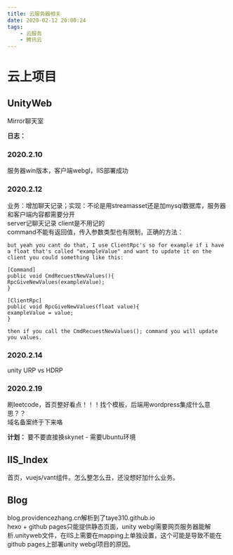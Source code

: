 ```yaml
---
title: 云服务器相关
date: 2020-02-12 20:00:24
tags: 
    - 云服务
    - 腾讯云
---
```


# 云上项目

## UnityWeb

Mirror聊天室

**日志：**
### 2020.2.10
服务器win版本，客户端webgl，IIS部署成功

### 2020.2.12
业务：增加聊天记录；实现：不论是用streamasset还是加mysql数据库，服务器和客户端内容都需要分开  
server记聊天记录 client是不用记的  
command不能有返回值，传入参数类型也有限制，正确的方法：
```
but yeah you cant do that, I use ClientRpc's so for example if i have a float that's called "exampleValue" and want to update it on the client you could something like this:

[Command]
public void CmdRecuestNewValues(){
RpcGiveNewValues(exampleValue);
}

[ClientRpc]
public void RpcGiveNewValues(float value){
exampleValue = value;
}

then if you call the CmdRecuestNewValues(); command you will update you values.
```

### 2020.2.14
unity URP vs HDRP

### 2020.2.19
刷leetcode，首页整好看点！！！找个模板，后端用wordpress集成什么意思？？  
域名备案终于下来咯

**计划：**
要不要直接换skynet - 需要Ubuntu环境

## IIS_Index

首页，vuejs/vant组件。怎么整怎么丑，还没想好加什么业务。

## Blog

blog.providencezhang.cn解析到了taye310.github.io  
hexo + github pages只能提供静态页面，unity webgl需要网页服务器能解析.unityweb文件，在IIS上需要在mapping上单独设置，这个可能是导致不能在github pages上部署unity webgl项目的原因。